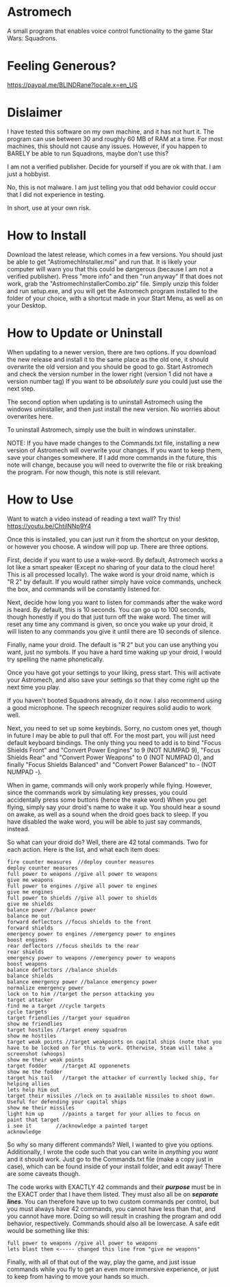 # Astromech
A small program that enables voice control functionality to the game Star Wars: Squadrons.

# Feeling Generous?

https://paypal.me/BLINDRane?locale.x=en_US

# Dislaimer

I have tested this software on my own machine, and it has not hurt it. The program can use between 30 and roughly 60 MB of RAM at a time. For most machines, this should not cause any issues. However, if you happen to BARELY be able to run Squadrons, maybe don't use this?

I am not a verified publisher. Decide for yourself if you are ok with that. I am just a hobbyist. 

No, this is not malware. I am just telling you that odd behavior could occur that I did not experience in testing. 

In short, use at your own risk. 

# How to Install

Download the latest release, which comes in a few versions. You should just be able to get "AstromechInstaller.msi" and run that. It is likely your computer will warn you that this could be dangerous (because I am not a verified publisher). Press "more info" and then "run anyway" If that does not work, grab the "AstromechInstallerCombo.zip" file. Simply unzip this folder and run setup.exe, and you will get the Astromech program installed to the folder of your choice, 
with a shortcut made in your Start Menu, as well as on your Desktop. 

# How to Update or Uninstall

When updating to a newer version, there are two options. If you download the new release and install it to the same place as the old one, it should overwrite the old version and you should be good to go. Start Astromech and check the version number in the lower right (version 1 did not have a version number tag) If you want to be *absolutely sure* you could just use the next step.

The second option when updating is to uninstall Astromech using the windows uninstaller, and then just install the new version. No worries about overwrites here. 

To uninstall Astromech, simply use the built in windows uninstaller. 

NOTE: If you have made changes to the Commands.txt file, installing a new version of Astromech will overwrite your changes. If you want to keep them, save your changes somewhere. If I add more commands in the future, this note will change, because you will need to overwrite the file or risk breaking the program. For now though, this note is still relevant. 

# How to Use
Want to watch a video instead of reading a text wall? Try this! 
https://youtu.be/ChtjlNNp9Y4

Once this is installed, you can just run it from the shortcut on your desktop, or however you choose. 
A window will pop up. There are three options. 

First, decide if you want to use a wake-word. By default, Astromech works a lot like a smart speaker (Except no sharing of your data to the cloud here! This is all processed locally). The wake word is your droid name, which is "R 2" by default. If you would rather simply have voice commands, uncheck the box, and commands will be constantly listened for. 

Next, decide how long you want to listen for commands after the wake word is heard. By default, this is 10 seconds. You can go up to 100 seconds, though honestly if you do that just turn off the wake word. The timer will reset any time any command is given, so once you wake up your droid, it will listen to any commands you give it until there are 10 seconds of silence. 

Finally, name your droid. The default is "R 2" but you can use anything you want, just no symbols. If you have a hard time waking up your droid, I would try spelling the name phonetically. 

Once you have got your settings to your liking, press start. This will activate your Astromech, and also save your settings so that they come right up the next time you play. 

If you haven't booted Squadrons already, do it now. I also recommend using a good microphone. The speech recognizer requires solid audio to work well. 

Next, you need to set up some keybinds. Sorry, no custom ones yet, though in future I may be able to pull that off. For the most part, you will just need default keyboard bindings. The only thing you need to add is to bind "Focus Shields Front" and "Convert Power Engines" to 9 (NOT NUMPAD 9), "Focus Shields Rear" and "Convert Power Weapons" to 0 (NOT NUMPAD 0), and finally "Focus Shields Balanced" and "Convert Power Balanced" to - (NOT NUMPAD -).  

When in game, commands will only work properly while flying. However, since the commands work by simulating key presses, you could accidentally press some buttons (hence the wake word) When you get flying, simply say your droid's name to wake it up. You should hear a sound on awake, as well as a sound when the droid goes back to sleep. If you have disabled the wake word, you will be able to just say commands, instead. 

So what can your droid do? Well, there are 42 total commands. Two for each action. Here is the list, and what each item does: 

```
fire counter measures  //deploy counter measures
deploy counter measures 
full power to weapons //give all power to weapons
give me weapons 
full power to engines //give all power to engines
give me engines
full power to shields //give all power to shields
give me shields
balance power //balance power
balance me out
forward deflectors //focus shields to the front
forward shields
emergency power to engines //emergency power to engines
boost engines
rear deflectors //focus sheilds to the rear
rear shields
emergency power to weapons //emergency power to weapons
boost weapons
balance deflectors //balance shields
balance shields
balance emergency power //balance emergency power
normalize emergency power
lock on to him //target the person attacking you
target attacker
find me a target //cycle targets
cycle targets
target friendlies //target your squadron
show me friendlies
target hostiles //target enemy squadron
show me hostiles
target weak points //target weakpoints on capital ships (note that you have to be locked on for this to work. Otherwise, Steam will take a screenshot (whoops)
show me their weak points 
target fodder     //target AI opponenets
show me the fodder
target his tail   //target the attacker of currently locked ship, for helping allies
lets help him out
target their missiles //lock on to available missiles to shoot down. Useful for defending your capital ships
show me their missiles
light him up      //paints a target for your allies to focus on
paint that target
i see it        //acknowledge a painted target
acknowledge
```
So why so many different commands? Well, I wanted to give you options. Additionally, I wrote the code such that you can write in *anything you want* and it should work. 
Just go to the Commands.txt file (make a copy just in case), which can be found inside of your install folder, and edit away! There are some caveats though.

The code works with EXACTLY 42 commands and their __*purpose*__ must be in the EXACT order that I have them listed. They must also all be on __*separate lines*__. You can therefore have up to two custom commands per control, but you must always have 42 commands, you cannot have less than that, and you cannot have more. Doing so will result in crashing the program and odd behavior, respectively. Commands should also all be lowercase. A safe edit would be something like this: 
```
full power to weapons //give all power to weapons
lets blast them <----- changed this line from "give me weapons"
```
Finally, with all of that out of the way, play the game, and just issue commands while you fly to get an even more immersive experience, or just to keep from having to move your hands so much. 
